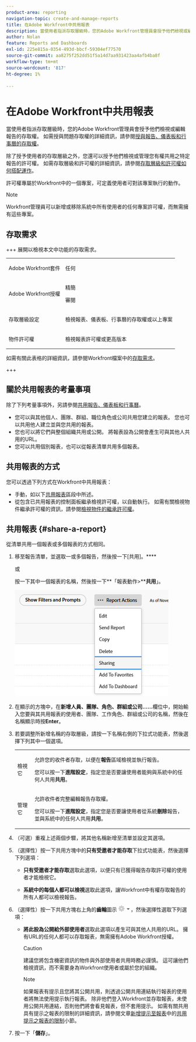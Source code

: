 ```yaml
---
product-area: reporting
navigation-topic: create-and-manage-reports
title: 在Adobe Workfront中共用報表
description: 當使用者指派存取層級時，您的Adobe Workfront管理員會授予他們檢視或編輯報告的存取權。 如需授與問題存取權的詳細資訊，請參閱授與報告、控制面板和行事曆的存取權。
author: Nolan
feature: Reports and Dashboards
exl-id: 225e815a-0354-493d-bbcf-59304ef77570
source-git-commit: aa8275f252dd51f5a14d7aa931423aa4afb4ba8f
workflow-type: tm+mt
source-wordcount: '817'
ht-degree: 1%

---
```


# 在Adobe Workfront中共用報表

<!-- Audited: 11/2024 -->

當使用者指派存取層級時，您的Adobe Workfront管理員會授予他們檢視或編輯報告的存取權。 如需授與問題存取權的詳細資訊，請參閱[授與報告、儀表板和行事曆的存取權](../../../administration-and-setup/add-users/configure-and-grant-access/grant-access-reports-dashboards-calendars.md)。

除了授予使用者的存取層級之外，您還可以授予他們檢視或管理您有權共用之特定報告的許可權。 如需存取層級和許可權的詳細資訊，請參閱[存取層級和許可權如何搭配運作](../../../administration-and-setup/add-users/access-levels-and-object-permissions/how-access-levels-permissions-work-together.md)。

許可權專屬於Workfront中的一個專案，可定義使用者可對該專案執行的動作。

>[!NOTE]
>
>Workfront管理員可以新增或移除系統中所有使用者的任何專案許可權，而無需擁有這些專案。

## 存取需求

+++ 展開以檢視本文中功能的存取需求。 

<table style="table-layout:auto"> 
 <col> 
 <col> 
 <tbody> 
  <tr> 
   <td role="rowheader">Adobe Workfront套件</td> 
   <td> <p>任何</p> </td> 
  </tr> 
  <tr> 
   <td role="rowheader">Adobe Workfront授權</td> 
   <td> 
      <p>精簡</p>
      <p>審閱</p>
   </td>
  </tr> 
  <tr> 
   <td role="rowheader">存取層級設定</td> 
   <td> <p>檢視報表、儀表板、行事曆的存取權或以上專案</p></td> 
  </tr> 
  <tr> 
   <td role="rowheader">物件許可權</td> 
   <td> <p>檢視報表許可權或更高版本</p></td> 
  </tr> 
 </tbody> 
</table>

如需有關此表格的詳細資訊，請參閱Workfront檔案中的[存取需求](/help/quicksilver/administration-and-setup/add-users/access-levels-and-object-permissions/access-level-requirements-in-documentation.md)。

+++

## 關於共用報表的考量事項

除了下列考量事項外，另請參閱[共用報告、儀表板和行事曆](../../../workfront-basics/grant-and-request-access-to-objects/permissions-reports-dashboards-calendars.md)。

* 您可以與其他個人、團隊、群組、職位角色或公司共用您建立的報表。 您也可以共用他人建立並與您共用的報表。
* 您也可以將它們與整個組織共用或公開。 將報表設為公開會產生可與其他人共用的URL。
* 您可以共用個別報表，也可以從報表清單共用多個報表。

## 共用報表的方式

您可以透過下列方式在Workfront中共用報表：

* 手動，如以下[共用報表](#share-a-report)區段中所述。
* 從包含已共用報表的控制面板繼承檢視許可權，以自動執行。 如需有關檢視物件繼承許可權的資訊，請參閱[檢視物件的繼承許可權](../../../workfront-basics/grant-and-request-access-to-objects/view-inherited-permissions-on-objects.md)。

## 共用報表 {#share-a-report}

從清單共用一個報表或多個報表的方式相同。

1. 移至報告清單，並選取一或多個報告，然後按一下[共用]。****

   或

   按一下其中一個報表的名稱，然後按一下**「報表動作>****共用**」。

   ![](assets/unshimmed-report-actions-sharing.png)

1. 在顯示的方塊中，在&#x200B;**新增人員、團隊、角色、群組或公司……**&#x200B;欄位中，開始輸入您要與其共用報表的使用者、團隊、工作角色、群組或公司的名稱，然後在名稱顯示時按&#x200B;**Enter**。

1. 若要調整所新增名稱的存取層級，請按一下名稱右側的下拉式功能表，然後選擇下列其中一個選項。

   <table style="table-layout:auto"> 
    <col> 
    <col> 
    <tbody> 
     <tr> 
      <td role="rowheader">檢視它</td> 
      <td> <p>允許您的收件者存取，以便在<strong>報告</strong>區域檢視並執行報告。</p> <p>您可以按一下<strong>進階設定</strong>，指定您是否要讓使用者能夠與系統中的任何人共用<strong>共用</strong>。</p> </td> 
     </tr> 
     <tr> 
      <td role="rowheader">管理它</td> 
      <td> <p>允許收件者完整編輯報告存取權。</p> <p>您可以按一下<strong>進階設定</strong>，指定您是否要讓使用者從系統<strong>刪除</strong>報告，並與系統中的任何人共用<strong>共用</strong>。</p> </td> 
     </tr> 
    </tbody> 
   </table>

1. （可選）重複上述兩個步驟，將其他名稱新增至清單並設定其選項。
1. （選擇性）按一下共用方塊中的&#x200B;**只有受邀者才能存取**&#x200B;下拉式功能表，然後選擇下列選項：

   * **只有受邀者才能存取**&#x200B;選取此選項，以便只有已獲得報告存取許可權的使用者才能檢視它。

   * **系統中的每個人都可以檢視**&#x200B;選取此選項，讓Workfront中有權存取報告的所有人都可以檢視報告。

1. （選擇性）按一下共用方塊右上角的&#x200B;**齒輪**&#x200B;圖示![齒輪圖示設定](assets/gear-icon-settings-with-dn-arrow.jpg)，然後選擇性選取下列選項：

   * **將此設為公開給外部使用者**&#x200B;選取此選項以產生可與其他人共用的URL。 擁有URL的任何人都可以存取報表，無需擁有Adobe Workfront授權。

     >[!CAUTION]
     >
     >建議您將包含機密資訊的物件與外部使用者共用時務必謹慎。 這可讓他們檢視資訊，而不需要身為Workfront使用者或屬於您的組織。

     >[!NOTE]
     >
     >如果報表有提示且您將其公開共用，則透過公開共用連結執行報表的使用者將無法使用提示執行報表。 除非他們登入Workfront並存取報表，未使用公開共用連結，否則他們將會看見報表，但不套用提示。 如需有關共用具有提示之報表的限制的詳細資訊，請參閱文章[新增提示至報表](../../../reports-and-dashboards/reports/creating-and-managing-reports/add-prompt-report.md#limitations-of-running-public-prompted-reports)中的[共用提示之報表的限制](../../../reports-and-dashboards/reports/creating-and-managing-reports/add-prompt-report.md)小節。

1. 按一下「**儲存**」。
